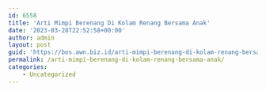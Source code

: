 ```yaml
---
id: 6558
title: 'Arti Mimpi Berenang Di Kolam Renang Bersama Anak'
date: '2023-03-28T22:52:58+00:00'
author: admin
layout: post
guid: 'https://bos.awn.biz.id/arti-mimpi-berenang-di-kolam-renang-bersama-anak/'
permalink: /arti-mimpi-berenang-di-kolam-renang-bersama-anak/
categories:
    - Uncategorized
---
```


